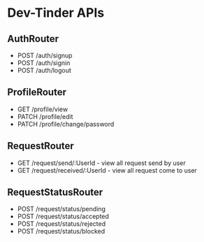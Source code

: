 # Dev-Tinder APIs

## AuthRouter
- POST /auth/signup
- POST /auth/signin
- POST /auth/logout

## ProfileRouter
- GET /profile/view
- PATCH /profile/edit
- PATCH /profile/change/password

## RequestRouter
- GET /request/send/:UserId        - view all request send by user
- GET /request/received/:UserId    - view all request come to user

## RequestStatusRouter
- POST /request/status/pending
- POST /request/status/accepted
- POST /request/status/rejected
- POST /request/status/blocked